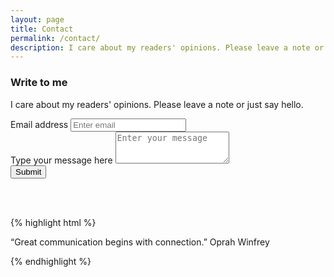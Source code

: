 ```yaml
---
layout: page
title: Contact
permalink: /contact/
description: I care about my readers' opinions. Please leave a note or just say hello.
---
```


### Write to me
I care about my readers' opinions. Please leave a note or just say hello.


<form action="https://formspree.io/f/xrgwlozz" method="POST">
  <div class="form-group">
    <label for="email">Email address</label>
    <input type="email" name="email" class="form-control" placeholder="Enter email">
  </div>
  <div class="form-group">
    <label for="message">Type your message here</label>
    <textarea class="form-control" name="content" id="" rows="3" placeholder="Enter your message"></textarea>
  </div>
  <input type="hidden" name="_next" value="{{site.url}}{{page.url}}">
  <input type="hidden" name="_subject" value="New Contact Form Submission">
  <input type="text" name="_gotcha" style="display:none">
  <button type="submit" class="btn btn-success">Submit</button>
</form>

<br>
<br>


{% highlight html %}

“Great communication begins with connection.” Oprah Winfrey

{% endhighlight %}
